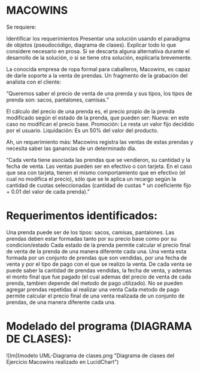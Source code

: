 # MACOWINS


Se requiere:

Identificar los requerimientos
Presentar una solución usando el paradigma de objetos (pseudocódigo, diagrama de clases).
Explicar todo lo que considere necesario en prosa.
Si se descarta alguna alternativa durante el desarrollo de la solución, o si se tiene otra solución, explicarla brevemente.


La conocida empresa de ropa formal para caballeros, Macowins, es capaz de darle soporte a la venta de prendas. Un fragmento de la grabación del analista con el cliente:

“Queremos saber el precio de venta de una prenda y sus tipos, los tipos de prenda son: sacos, pantalones, camisas.”

El cálculo del precio de una prenda es, el precio propio de la prenda modificado según el estado de la prenda, que pueden ser:
Nueva: en este caso no modifican el precio base.
Promoción: Le resta un valor fijo decidido por el usuario.
Liquidación: Es un 50% del valor del producto.

Ah, un requerimiento más: Macowins registra las ventas de estas prendas y necesita saber las ganancias de un determinado día. 

“Cada venta tiene asociada las prendas que se vendieron, su cantidad y la fecha de venta. 
Las ventas pueden ser en efectivo o con tarjeta. En el caso que sea con tarjeta, tienen el mismo comportamiento que en efectivo (el cual no modifica el precio), sólo que se le aplica un recargo según la cantidad de cuotas seleccionadas (cantidad de cuotas * un coeficiente fijo + 0.01 del valor de cada prenda).”


# Requerimentos identificados:

Una prenda puede ser de los tipos: sacos, camisas, pantalones.
Las prendas deben estar formadas tanto por su precio base como por su condicion/estado
Cada estado de la prenda permite calcular el precio final de venta de la prenda de una manera diferente cada una.
Una venta esta formada por un conjunto de prendas que son vendidas, por una fecha de venta y por el tipo de pago con el que se realizo la venta.
De cada venta se puede saber la cantidad de prendas vendidas, la fecha de venta, y ademas el monto final que fue pagado (el cual ademas del precio de venta de cada prenda, tambien depende del metodo de pago utilizado).
No se pueden agregar prendas repetidas al realizar una venta
Cada metodo de pago permite calcular el precio final de una venta realizada de un conjunto de prendas, de una manera diferente cada una.


# Modelado del programa (DIAGRAMA DE CLASES):

![Im](modelo UML-Diagrama de clases.png "Diagrama de clases del Ejercicio Macowins realizado en LucidChart")

